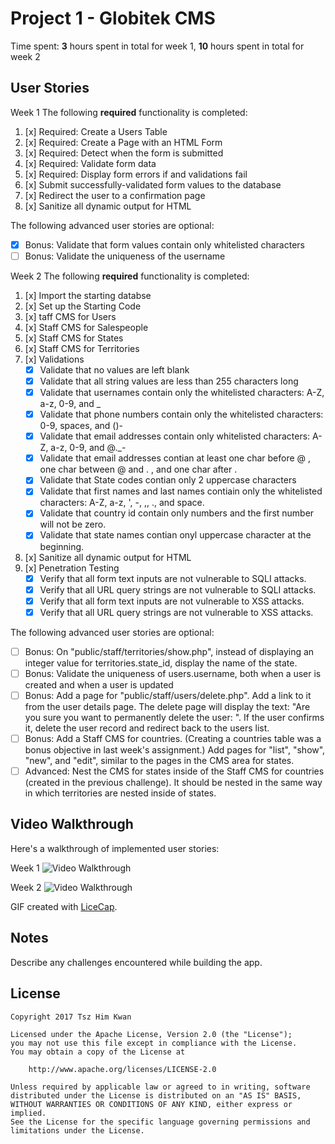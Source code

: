 # Project 1 - Globitek CMS

Time spent: **3** hours spent in total for week 1, **10** hours spent in total for week 2

## User Stories
Week 1
The following **required** functionality is completed:

1. [x]  Required: Create a Users Table
2. [x]  Required: Create a Page with an HTML Form
3. [x]  Required: Detect when the form is submitted
4. [x]  Required: Validate form data
5. [x]  Required: Display form errors if and validations fail
6. [x]  Submit successfully-validated form values to the database
7. [x] Redirect the user to a confirmation page
8. [x] Sanitize all dynamic output for HTML

The following advanced user stories are optional:

* [x]  Bonus: Validate that form values contain only whitelisted characters
* [ ]  Bonus: Validate the uniqueness of the username

Week 2
The following **required** functionality is completed:

1. [x]  Import the starting databse
2. [x]  Set up the Starting Code
3. [x]  taff CMS for Users
4. [x]  Staff CMS for Salespeople
5. [x]  Staff CMS for States
6. [x]  Staff CMS for Territories
7. [x]  Validations
   - [x] Validate that no values are left blank
   - [x] Validate that all string values are less than 255 characters long
   - [x] Validate that usernames contain only the whitelisted characters: A-Z, a-z, 0-9, and _
   - [x] Validate that phone numbers contain only the whitelisted characters: 0-9, spaces, and ()-
   - [x] Validate that email addresses contain only whitelisted characters: A-Z, a-z, 0-9, and @._-
   - [x] Validate that email addresses contian at least one char before @ , one char between @ and . , and one char after .
   - [x] Validate that State codes contian only 2 uppercase characters
   - [x] Validate that first names and last names contiain only the whitelisted characters: A-Z, a-z, ', -, ,, ., and space.
   - [x] Validate that country id contain only numbers and the first number will not be zero.
   - [x] Validate that state names contian onyl uppercase character at the beginning.
8. [x] Sanitize all dynamic output for HTML
9. [x] Penetration Testing
   - [x] Verify that all form text inputs are not vulnerable to SQLI attacks.
   - [x] Verify that all URL query strings are not vulnerable to SQLI attacks. 
   - [x] Verify that all form text inputs are not vulnerable to XSS attacks.
   - [x] Verify that all URL query strings are not vulnerable to XSS attacks.

The following advanced user stories are optional:

* [ ]  Bonus: On "public/staff/territories/show.php", instead of displaying an integer value for territories.state_id, display the name of the state.
* [ ]  Bonus: Validate the uniqueness of users.username, both when a user is created and when a user is updated
* [ ]  Bonus: Add a page for "public/staff/users/delete.php". Add a link to it from the user details page. The delete page will display the text: "Are you sure you want to permanently delete the user: ". If the user confirms it, delete the user record and redirect back to the users list.
* [ ]  Bonus: Add a Staff CMS for countries. (Creating a countries table was a bonus objective in last week's assignment.) Add pages for "list", "show", "new", and "edit", similar to the pages in the CMS area for states.
* [ ]  Advanced: Nest the CMS for states inside of the Staff CMS for countries (created in the previous challenge). It should be nested in the same way in which territories are nested inside of states.
## Video Walkthrough

Here's a walkthrough of implemented user stories:

Week 1
<img src='http://i.imgur.com/ya4Cb7Z.gif' title='Video Walkthrough' width='' alt='Video Walkthrough' />

Week 2
<img src='http://i.imgur.com/u1neDPm.gif' title='Video Walkthrough' width='' alt='Video Walkthrough' />

GIF created with [LiceCap](http://www.cockos.com/licecap/).

## Notes

Describe any challenges encountered while building the app.

## License

    Copyright 2017 Tsz Him Kwan

    Licensed under the Apache License, Version 2.0 (the "License");
    you may not use this file except in compliance with the License.
    You may obtain a copy of the License at

        http://www.apache.org/licenses/LICENSE-2.0

    Unless required by applicable law or agreed to in writing, software
    distributed under the License is distributed on an "AS IS" BASIS,
    WITHOUT WARRANTIES OR CONDITIONS OF ANY KIND, either express or implied.
    See the License for the specific language governing permissions and
    limitations under the License.
